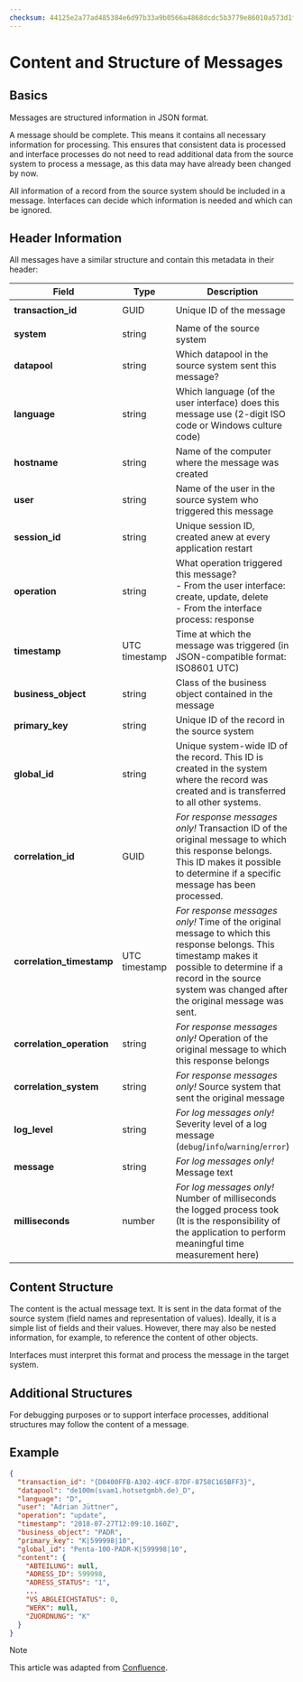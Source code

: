 ```yaml
---
checksum: 44125e2a77ad485384e6d97b33a9b0566a4868dcdc5b3779e86010a573d1f2e0
---
```


# Content and Structure of Messages

## Basics

Messages are structured information in JSON format.

A message should be complete. This means it contains all necessary information for processing. This ensures that consistent data is processed and interface processes do not need to read additional data from the source system to process a message, as this data may have already been changed by now.

All information of a record from the source system should be included in a message. Interfaces can decide which information is needed and which can be ignored.

## Header Information

All messages have a similar structure and contain this metadata in their header:

| Field                      | Type           | Description                                                                                                                                                                                                                                         | Example                                              |
|---------------------------|---------------|-----------------------------------------------------------------------------------------------------------------------------------------------------------------------------------------------------------------------------------------------------|-----------------------------------------------------|
| **transaction_id**        | GUID          | Unique ID of the message                                                                                                                                                                                                                            | `{D0400FFB-A302-49CF-87DF-8758C165BFF3}`            |
| **system**                | string        | Name of the source system                                                                                                                                                                                                                           | `"penta"`                                           |
| **datapool**              | string        | Which datapool in the source system sent this message?                                                                                                                                                                                              | `de100m(svam1.hotsetgmbh.de)_D`                     |
| **language**              | string        | Which language (of the user interface) does this message use (2-digit ISO code or Windows culture code)                                                                                                                                             | `"de"` or `"en-us"`                               |
| **hostname**              | string        | Name of the computer where the message was created                                                                                                                                                                                                  |                                                     |
| **user**                  | string        | Name of the user in the source system who triggered this message                                                                                                                                                                                    | `"Dirk Festerling"` or `"dfesterling@hotset.com"` |
| **session_id**            | string        | Unique session ID, created anew at every application restart                                                                                                                                                                                        |                                                     |
| **operation**             | string        | What operation triggered this message? <br> - From the user interface: create, update, delete <br> - From the interface process: response                                                                                                           |                                                     |
| **timestamp**             | UTC timestamp | Time at which the message was triggered (in JSON-compatible format: ISO8601 UTC)                                                                                                                                                                   | `2012-04-23T18:25:43.511Z`                          |
| **business_object**       | string        | Class of the business object contained in the message                                                                                                                                                                                               | `PADR`                                              |
| **primary_key**           | string        | Unique ID of the record in the source system                                                                                                                                                                                                         | `K\|59998\|10`                                      |
| **global_id**             | string        | Unique system-wide ID of the record. This ID is created in the system where the record was created and is transferred to all other systems.                                                                                                         | `Penta-100-PADR-K\|599998\|10`                      |
| **correlation_id**        | GUID          | *For response messages only!* Transaction ID of the original message to which this response belongs. This ID makes it possible to determine if a specific message has been processed.                                                              |                                                     |
| **correlation_timestamp** | UTC timestamp | *For response messages only!* Time of the original message to which this response belongs. This timestamp makes it possible to determine if a record in the source system was changed after the original message was sent.                        |                                                     |
| **correlation_operation** | string        | *For response messages only!* Operation of the original message to which this response belongs                                                                                                                                                       |                                                     |
| **correlation_system**    | string        | *For response messages only!* Source system that sent the original message                                                                                                                                                                          |                                                     |
| **log_level**             | string        | *For log messages only!* Severity level of a log message (`debug`/`info`/`warning`/`error`)                                                                                                                                                         |                                                     |
| **message**               | string        | *For log messages only!* Message text                                                                                                                                                                                                               |                                                     |
| **milliseconds**          | number        | *For log messages only!* Number of milliseconds the logged process took (It is the responsibility of the application to perform meaningful time measurement here)                                                                              |                                                     |

## Content Structure

The content is the actual message text. It is sent in the data format of the source system (field names and representation of values). Ideally, it is a simple list of fields and their values. However, there may also be nested information, for example, to reference the content of other objects.

Interfaces must interpret this format and process the message in the target system.

## Additional Structures

For debugging purposes or to support interface processes, additional structures may follow the content of a message.

## Example

```json
{
  "transaction_id": "{D0400FFB-A302-49CF-87DF-8758C165BFF3}",
  "datapool": "de100m(svam1.hotsetgmbh.de)_D",
  "language": "D",
  "user": "Adrian Jüttner",
  "operation": "update",
  "timestamp": "2018-07-27T12:09:10.160Z",
  "business_object": "PADR",
  "primary_key": "K|599998|10",
  "global_id": "Penta-100-PADR-K|599998|10",
  "content": {
    "ABTEILUNG": null,
    "ADRESS_ID": 599998,
    "ADRESS_STATUS": "1",
    ...
    "VS_ABGLEICHSTATUS": 0,
    "WERK": null,
    "ZUORDNUNG": "K"
  }
}
```

>[!NOTE]
>This article was adapted from [Confluence](https://hotset.atlassian.net/wiki/spaces/ITGLOB/pages/249790468/Inhalt+und+Aufbau+der+Nachrichten).
